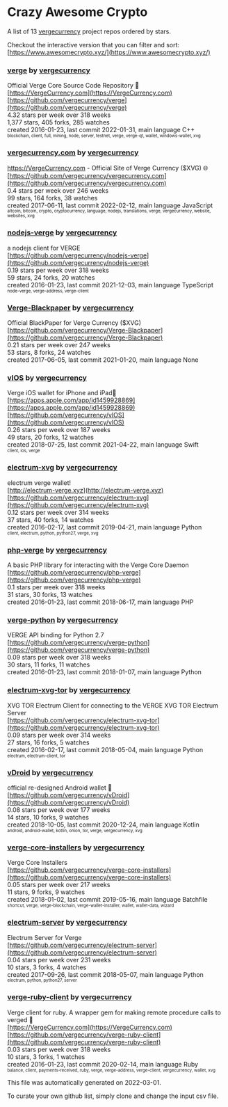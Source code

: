# Crazy Awesome Crypto
A list of 13 [vergecurrency](https://github.com/vergecurrency) project repos ordered by stars.  

Checkout the interactive version that you can filter and sort: 
[https://www.awesomecrypto.xyz/](https://www.awesomecrypto.xyz/)  


### [verge](https://github.com/vergecurrency/verge) by [vergecurrency](https://github.com/vergecurrency)  
Official Verge Core Source Code Repository :muscle:  
[https://VergeCurrency.com](https://VergeCurrency.com)  
[https://github.com/vergecurrency/verge](https://github.com/vergecurrency/verge)  
4.32 stars per week over 318 weeks  
1,377 stars, 405 forks, 285 watches  
created 2016-01-23, last commit 2022-01-31, main language C++  
<sub><sup>blockchain, client, full, mining, node, server, testnet, verge, verge-qt, wallet, windows-wallet, xvg</sup></sub>


### [vergecurrency.com](https://github.com/vergecurrency/vergecurrency.com) by [vergecurrency](https://github.com/vergecurrency)  
https://VergeCurrency.com - Official Site of Verge Currency ($XVG) :globe_with_meridians:  
[https://github.com/vergecurrency/vergecurrency.com](https://github.com/vergecurrency/vergecurrency.com)  
0.4 stars per week over 246 weeks  
99 stars, 164 forks, 38 watches  
created 2017-06-11, last commit 2022-02-12, main language JavaScript  
<sub><sup>altcoin, bitcoin, crypto, cryptocurrency, language, nodejs, translations, verge, vergecurrency, website, websites, xvg</sup></sub>


### [nodejs-verge](https://github.com/vergecurrency/nodejs-verge) by [vergecurrency](https://github.com/vergecurrency)  
a nodejs client for VERGE  
[https://github.com/vergecurrency/nodejs-verge](https://github.com/vergecurrency/nodejs-verge)  
0.19 stars per week over 318 weeks  
59 stars, 24 forks, 20 watches  
created 2016-01-23, last commit 2021-12-03, main language TypeScript  
<sub><sup>node-verge, verge-address, verge-client</sup></sub>


### [Verge-Blackpaper](https://github.com/vergecurrency/Verge-Blackpaper) by [vergecurrency](https://github.com/vergecurrency)  
Official BlackPaper for Verge Currency ($XVG)  
[https://github.com/vergecurrency/Verge-Blackpaper](https://github.com/vergecurrency/Verge-Blackpaper)  
0.21 stars per week over 247 weeks  
53 stars, 8 forks, 24 watches  
created 2017-06-05, last commit 2021-01-20, main language None  


### [vIOS](https://github.com/vergecurrency/vIOS) by [vergecurrency](https://github.com/vergecurrency)  
Verge iOS wallet for iPhone and iPad📱  
[https://apps.apple.com/app/id1459928869](https://apps.apple.com/app/id1459928869)  
[https://github.com/vergecurrency/vIOS](https://github.com/vergecurrency/vIOS)  
0.26 stars per week over 187 weeks  
49 stars, 20 forks, 12 watches  
created 2018-07-25, last commit 2021-04-22, main language Swift  
<sub><sup>client, ios, verge</sup></sub>


### [electrum-xvg](https://github.com/vergecurrency/electrum-xvg) by [vergecurrency](https://github.com/vergecurrency)  
electrum verge wallet!  
[http://electrum-verge.xyz](http://electrum-verge.xyz)  
[https://github.com/vergecurrency/electrum-xvg](https://github.com/vergecurrency/electrum-xvg)  
0.12 stars per week over 314 weeks  
37 stars, 40 forks, 14 watches  
created 2016-02-17, last commit 2019-04-21, main language Python  
<sub><sup>client, electrum, python, python27, verge, xvg</sup></sub>


### [php-verge](https://github.com/vergecurrency/php-verge) by [vergecurrency](https://github.com/vergecurrency)  
A basic PHP library for interacting with the Verge Core Daemon  
[https://github.com/vergecurrency/php-verge](https://github.com/vergecurrency/php-verge)  
0.1 stars per week over 318 weeks  
31 stars, 30 forks, 13 watches  
created 2016-01-23, last commit 2018-06-17, main language PHP  


### [verge-python](https://github.com/vergecurrency/verge-python) by [vergecurrency](https://github.com/vergecurrency)  
VERGE API binding for Python 2.7  
[https://github.com/vergecurrency/verge-python](https://github.com/vergecurrency/verge-python)  
0.09 stars per week over 318 weeks  
30 stars, 11 forks, 11 watches  
created 2016-01-23, last commit 2018-01-07, main language Python  


### [electrum-xvg-tor](https://github.com/vergecurrency/electrum-xvg-tor) by [vergecurrency](https://github.com/vergecurrency)  
XVG TOR Electrum Client for connecting to the VERGE XVG TOR Electrum Server  
[https://github.com/vergecurrency/electrum-xvg-tor](https://github.com/vergecurrency/electrum-xvg-tor)  
0.09 stars per week over 314 weeks  
27 stars, 16 forks, 5 watches  
created 2016-02-17, last commit 2018-05-04, main language Python  
<sub><sup>electrum, electrum-client, tor</sup></sub>


### [vDroid](https://github.com/vergecurrency/vDroid) by [vergecurrency](https://github.com/vergecurrency)  
official re-designed Android wallet :vibration_mode:  
[https://github.com/vergecurrency/vDroid](https://github.com/vergecurrency/vDroid)  
0.08 stars per week over 177 weeks  
14 stars, 10 forks, 9 watches  
created 2018-10-05, last commit 2020-12-24, main language Kotlin  
<sub><sup>android, android-wallet, kotlin, onion, tor, verge, vergecurrency, xvg</sup></sub>


### [verge-core-installers](https://github.com/vergecurrency/verge-core-installers) by [vergecurrency](https://github.com/vergecurrency)  
Verge Core Installers  
[https://github.com/vergecurrency/verge-core-installers](https://github.com/vergecurrency/verge-core-installers)  
0.05 stars per week over 217 weeks  
11 stars, 9 forks, 9 watches  
created 2018-01-02, last commit 2019-05-16, main language Batchfile  
<sub><sup>shortcut, verge, verge-blockchain, verge-wallet-installer, wallet, wallet-data, wizard</sup></sub>


### [electrum-server](https://github.com/vergecurrency/electrum-server) by [vergecurrency](https://github.com/vergecurrency)  
Electrum Server for Verge  
[https://github.com/vergecurrency/electrum-server](https://github.com/vergecurrency/electrum-server)  
0.04 stars per week over 231 weeks  
10 stars, 3 forks, 4 watches  
created 2017-09-26, last commit 2018-05-07, main language Python  
<sub><sup>electrum, python, python27, server</sup></sub>


### [verge-ruby-client](https://github.com/vergecurrency/verge-ruby-client) by [vergecurrency](https://github.com/vergecurrency)  
Verge client for ruby. A wrapper gem for making remote procedure calls to verged :gem:  
[https://VergeCurrency.com](https://VergeCurrency.com)  
[https://github.com/vergecurrency/verge-ruby-client](https://github.com/vergecurrency/verge-ruby-client)  
0.03 stars per week over 318 weeks  
10 stars, 3 forks, 1 watches  
created 2016-01-23, last commit 2020-02-14, main language Ruby  
<sub><sup>balance, client, payments-received, ruby, verge, verge-address, verge-client, vergecurrency, wallet, xvg</sup></sub>


This file was automatically generated on 2022-03-01.  

To curate your own github list, simply clone and change the input csv file.  